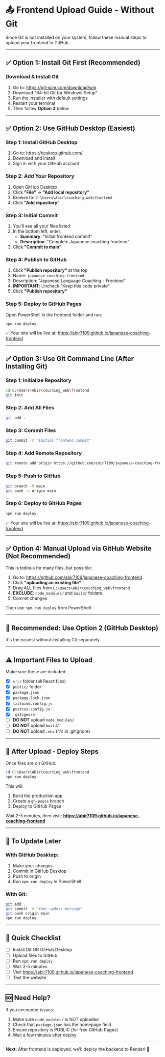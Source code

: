 # 📤 Frontend Upload Guide - Without Git

Since Git is not installed on your system, follow these manual steps to upload your frontend to GitHub.

---

## ✅ Option 1: Install Git First (Recommended)

### Download & Install Git

1. Go to: https://git-scm.com/download/win
2. Download "64-bit Git for Windows Setup"
3. Run the installer with default settings
4. Restart your terminal
5. Then follow **Option 3** below

---

## ✅ Option 2: Use GitHub Desktop (Easiest)

### Step 1: Install GitHub Desktop

1. Go to: https://desktop.github.com/
2. Download and install
3. Sign in with your GitHub account

### Step 2: Add Your Repository

1. Open GitHub Desktop
2. Click **"File"** → **"Add local repository"**
3. Browse to: `C:\Users\Abir\couching_web\frontend`
4. Click **"Add repository"**

### Step 3: Initial Commit

1. You'll see all your files listed
2. In the bottom left, enter:
   - **Summary**: "Initial frontend commit"
   - **Description**: "Complete Japanese coaching frontend"
3. Click **"Commit to main"**

### Step 4: Publish to GitHub

1. Click **"Publish repository"** at the top
2. Name: `japanese-coaching-frontend`
3. Description: "Japanese Language Coaching - Frontend"
4. **IMPORTANT**: Uncheck "Keep this code private"
5. Click **"Publish repository"**

### Step 5: Deploy to GitHub Pages

Open PowerShell in the frontend folder and run:

```powershell
npm run deploy
```

✅ Your site will be live at: https://abir7109.github.io/japanese-coaching-frontend

---

## ✅ Option 3: Use Git Command Line (After Installing Git)

### Step 1: Initialize Repository

```bash
cd C:\Users\Abir\couching_web\frontend
git init
```

### Step 2: Add All Files

```bash
git add .
```

### Step 3: Commit Files

```bash
git commit -m "Initial frontend commit"
```

### Step 4: Add Remote Repository

```bash
git remote add origin https://github.com/abir7109/japanese-coaching-frontend.git
```

### Step 5: Push to GitHub

```bash
git branch -M main
git push -u origin main
```

### Step 6: Deploy to GitHub Pages

```bash
npm run deploy
```

✅ Your site will be live at: https://abir7109.github.io/japanese-coaching-frontend

---

## ✅ Option 4: Manual Upload via GitHub Website (Not Recommended)

This is tedious for many files, but possible:

1. Go to: https://github.com/abir7109/japanese-coaching-frontend
2. Click **"uploading an existing file"**
3. Drag ALL files from `C:\Users\Abir\couching_web\frontend`
4. **EXCLUDE**: `node_modules/` and `build/` folders
5. Commit changes

Then use `npm run deploy` from PowerShell

---

## 🎯 Recommended: Use Option 2 (GitHub Desktop)

It's the easiest without installing Git separately.

---

## ⚠️ Important Files to Upload

Make sure these are included:

- [x] `src/` folder (all React files)
- [x] `public/` folder
- [x] `package.json`
- [x] `package-lock.json`
- [x] `tailwind.config.js`
- [x] `postcss.config.js`
- [x] `.gitignore`
- [ ] **DO NOT** upload `node_modules/`
- [ ] **DO NOT** upload `build/`
- [ ] **DO NOT** upload `.env` (it's in .gitignore)

---

## 🚀 After Upload - Deploy Steps

Once files are on GitHub:

```powershell
cd C:\Users\Abir\couching_web\frontend
npm run deploy
```

This will:
1. Build the production app
2. Create a `gh-pages` branch
3. Deploy to GitHub Pages

Wait 2-5 minutes, then visit:
**https://abir7109.github.io/japanese-coaching-frontend**

---

## 🔄 To Update Later

### With GitHub Desktop:
1. Make your changes
2. Commit in GitHub Desktop
3. Push to origin
4. Run `npm run deploy` in PowerShell

### With Git:
```bash
git add .
git commit -m "Your update message"
git push origin main
npm run deploy
```

---

## 📝 Quick Checklist

- [ ] Install Git OR GitHub Desktop
- [ ] Upload files to GitHub
- [ ] Run `npm run deploy`
- [ ] Wait 2-5 minutes
- [ ] Visit https://abir7109.github.io/japanese-coaching-frontend
- [ ] Test the website

---

## 🆘 Need Help?

If you encounter issues:

1. Make sure `node_modules/` is NOT uploaded
2. Check that `package.json` has the homepage field
3. Ensure repository is PUBLIC (for free GitHub Pages)
4. Wait a few minutes after deploy

---

**Next**: After frontend is deployed, we'll deploy the backend to Render! 🚀
